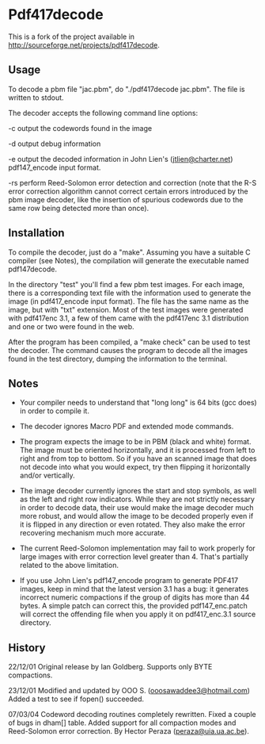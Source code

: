 Pdf417decode
============

This is a fork of the project available in
<http://sourceforge.net/projects/pdf417decode>.

Usage
-----

To decode a pbm file "jac.pbm", do "./pdf417decode jac.pbm".  The file is
written to stdout.

The decoder accepts the following command line options:

 -c  output the codewords found in the image

 -d  output debug information

 -e  output the decoded information in John Lien's (jtlien@charter.net)
     pdf147_encode input format.

 -rs perform Reed-Solomon error detection and correction (note that the
     R-S error correction algorithm cannot correct certain errors
     introduced by the pbm image decoder, like the insertion of spurious
     codewords due to the same row being detected more than once).


Installation
------------

To compile the decoder, just do a "make". Assuming you have a suitable C
compiler (see Notes), the compilation will generate the executable named
pdf147decode.

In the directory "test" you'll find a few pbm test images. For each image,
there is a corresponding text file with the information used to generate the
image (in pdf417_encode input format). The file has the same name as the
image, but with "txt" extension. Most of the test images were generated with
pdf417enc 3.1, a few of them came with the pdf417enc 3.1 distribution and
one or two were found in the web.

After the program has been compiled, a "make check" can be used to test
the decoder. The command causes the program to decode all the images
found in the test directory, dumping the information to the terminal.


Notes
-----

- Your compiler needs to understand that "long long" is 64 bits (gcc does)
  in order to compile it.

- The decoder ignores Macro PDF and extended mode commands.

- The program expects the image to be in PBM (black and white) format.
  The image must be oriented horizontally, and it is processed from left to
  right and from top to bottom. So if you have an scanned image that does
  not decode into what you would expect, try then flipping it horizontally
  and/or vertically.

- The image decoder currently ignores the start and stop symbols, as well
  as the left and right row indicators. While they are not strictly necessary
  in order to decode data, their use would make the image decoder much more
  robust, and would allow the image to be decoded properly even if it is
  flipped in any direction or even rotated. They also make the error
  recovering mechanism much more accurate.

- The current Reed-Solomon implementation may fail to work properly
  for large images with error correction level greater than 4. That's
  partially related to the above limitation.

- If you use John Lien's pdf147_encode program to generate PDF417 images,
  keep in mind that the latest version 3.1 has a bug: it generates incorrect
  numeric compactions if the group of digits has more than 44 bytes.
  A simple patch can correct this, the provided pdf147_enc.patch will
  correct the offending file when you apply it on pdf417_enc.3.1 source
  directory.


History
-------

 22/12/01	Original release by Ian Goldberg. Supports only BYTE
		compactions.

 23/12/01	Modified and updated by OOO S. (ooosawaddee3@hotmail.com)
		Added a test to see if fopen() succeeded.

 07/03/04	Codeword decoding routines completely rewritten. Fixed
		a couple of bugs in dham[] table. Added support for all
		compaction modes and Reed-Solomon error correction.
		By Hector Peraza (peraza@uia.ua.ac.be).
